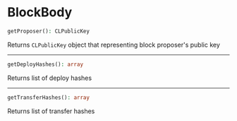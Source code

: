 # BlockBody

```php
getProposer(): CLPublicKey
```
Returns `CLPublicKey` object that representing block proposer's public key

---
```php
getDeployHashes(): array
```
Returns list of deploy hashes

---
```php
getTransferHashes(): array
```
Returns list of transfer hashes
